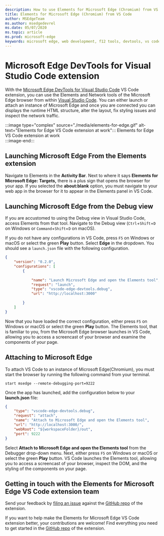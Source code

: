 ```yaml
---
description: How to use Elements for Microsoft Edge (Chromium) from VS Code
title: Elements for Microsoft Edge (Chromium) from VS Code
author: MSEdgeTeam
ms.author: msedgedevrel
ms.date: 05/07/2020
ms.topic: article
ms.prod: microsoft-edge
keywords: microsoft edge, web development, f12 tools, devtools, vs code, visual studio code, elements
---
```


# Microsoft Edge DevTools for Visual Studio Code extension

With the [Microsoft Edge DevTools for Visual Studio Code][VisualstudioMarketplaceElementsMicrosoftEdgeChromium] VS Code extension, you can use the Elements and Network tools of the Microsoft Edge browser from within [Visual Studio Code][VisualstudioCode].  You can either launch or attach an instance of Microsoft Edge and once you are connected you can displays the runtime HTML structure, alter the layout, fix styling issues and inspect the network traffic.  

:::image type="complex" source="./media/elements-for-edge.gif" alt-text="Elements for Edge VS Code extension at work":::
   Elements for Edge VS Code extension at work  
:::image-end:::

<!--![Elements for Edge VS Code extension at work][ImageGifElementsEdge]  -->  

## Launching Microsoft Edge From the Elements extension  

Navigate to Elements in the **Activity Bar**.  Next to where it says **Elements for Microsoft Edge: Targets,** there is a plus sign that opens the browser for your app.  If you selected the **about:blank** option, you must navigate to your web app in the browser for it to appear in the Elements panel in VS Code.  

## Launching Microsoft Edge from the Debug view  

If you are accustomed to using the Debug view in Visual Studio Code, access Elements from that tool.  Navigate to the Debug view \(`Ctrl`+`Shift`+`D` on Windows or `Command`+`Shift`+`D` on macOS\).  

If you do not have any configurations in VS Code, press `F5` on Windows or macOS or select the green **Play** button. Select **Edge** in the dropdown. You should see a `launch.json` file with the following configuration.  

```json
{
    "version": "0.2.0",
    "configurations": [
        {
            
            "name": "Launch Microsoft Edge and open the Elements tool",
            "request": "launch",
            "type": "vscode-edge-devtools.debug",
            "url": "http://localhost:3000"
        
        }
    ]
}
```  

Now that you have loaded the correct configuration, either press `F5` on Windows or macOS or select the green **Play** button. The Elements tool, that is familiar to you, from the Microsoft Edge browser launches in VS Code, allowing you to access a screencast of your browser and examine the components of your page.  

## Attaching to Microsoft Edge  

To attach VS Code to an instance of Microsoft Edge\(Chromium\), you must start the browser by running the following command from your terminal.  

`start msedge --remote-debugging-port=9222`  

Once the app has launched, add the configuration below to your **launch.json** file:  

```json
{
    "type": "vscode-edge-devtools.debug",
    "request": "attach",
    "name": "Attach to Microsoft Edge and open the Elements tool",
    "url": "http://localhost:3000/",
    "webRoot": "${workspaceFolder}/out",
    "port": 9222
}
```  

Select **Attach to Microsoft Edge and open the Elements tool** from the Debugger drop-down menu.  Next, either press `F5` on Windows or macOS or select the green **Play** button.  VS Code launches the Elements tool, allowing you to access a screencast of your browser, inspect the DOM, and the styling of the components on your page.  

## Getting in touch with the Elements for Microsoft Edge VS Code extension team  

Send your feedback by [filing an issue][GithubMicrosoftVscodeEdgeDevtoolsNewIssue] against the [GitHub repo][GithubMicrosoftVscodeEdgeDevtools] of the extension.  

If you want to help make the Elements for Microsoft Edge VS Code extension better, your contributions are welcome!  Find everything you need to get started in the [GitHub repo][GithubMicrosoftVscodeEdgeDevtools] of the extension.  

<!-- image links -->  

<!--[ImageGifElementsEdge]: ./media/elements-for-edge.gif "Elements for Edge VS Code extension in action"  -->  
[ImagePngElementsEdge]: ./media/elements-for-edge.png "Elements for Edge VS Code extension in action"  

<!--links -->  

[VscodeElementsEdge]: ./elements-for-edge.md "Elements For Microsoft Edge VS Code Extension | Microsoft Docs"  

[VisualstudioCode]: https://code.visualstudio.com "Visual Studio Code"  
[VisualStudioCodeDocs]: https://code.visualstudio.com/Docs "Documentation | Visual Studio Code"   

[GithubMicrosoftVscodeEdgeDevtools]: https://github.com/Microsoft/vscode-edge-devtools "microsoft/vscode-edge-devtools | GitHub"  
[GithubMicrosoftVscodeEdgeDevtoolsNewIssue]: https://github.com/Microsoft/vscode-edge-devtools/issues/new "New Issue - microsoft/vscode-edge-devtools | GitHub"

[VisualstudioMarketplaceElementsMicrosoftEdgeChromium]: https://marketplace.visualstudio.com/items?itemName=ms-edgedevtools.vscode-edge-devtools "Microsoft Edge Tools for VS Code"  
